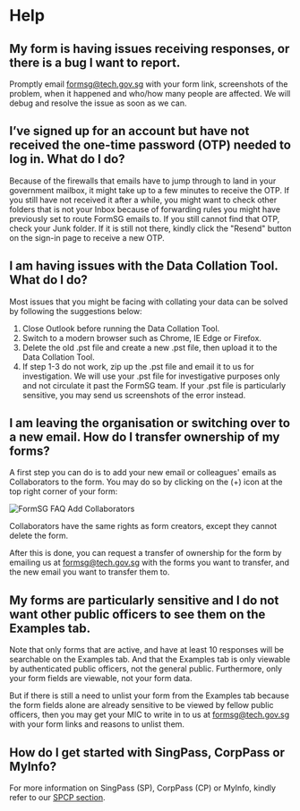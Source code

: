 # Help

## My form is having issues receiving responses, or there is a bug I want to report.

Promptly email formsg@tech.gov.sg with your form link, screenshots of the problem, when it happened and who/how many people are affected. We will debug and resolve the issue as soon as we can.

## I’ve signed up for an account but have not received the one-time password (OTP) needed to log in. What do I do?

Because of the firewalls that emails have to jump through to land in your government mailbox, it might take up to a few minutes to receive the OTP. If you still have not received it after a while, you might want to check other folders that is not your Inbox because of forwarding rules you might have previously set to route FormSG emails to. If you still cannot find that OTP, check your Junk folder. If it is still not there, kindly click the "Resend" button on the sign-in page to receive a new OTP.

## I am having issues with the Data Collation Tool. What do I do?

Most issues that you might be facing with collating your data can be solved by following the suggestions below:

1. Close Outlook before running the Data Collation Tool.
2. Switch to a modern browser such as Chrome, IE Edge or Firefox.
3. Delete the old .pst file and create a new .pst file, then upload it to the Data Collation Tool.
4. If step 1-3 do not work, zip up the .pst file and email it to us for investigation. We will use your .pst file for investigative purposes only and not circulate it past the FormSG team. If your .pst file is particularly sensitive, you may send us screenshots of the error instead.

## I am leaving the organisation or switching over to a new email. How do I transfer ownership of my forms?

A first step you can do is to add your new email or colleagues' emails as Collaborators to the form. You may do so by clicking on the (+) icon at the top right corner of your form:

![FormSG FAQ Add Collaborators](https://s3-ap-southeast-1.amazonaws.com/misc.form.gov.sg/faq-collaborator.png "FormSG FAQ Add Collaborators")

Collaborators have the same rights as form creators, except they cannot delete the form.

After this is done, you can request a transfer of ownership for the form by emailing us at formsg@tech.gov.sg with the forms you want to transfer, and the new email you want to transfer them to.

## My forms are particularly sensitive and I do not want other public officers to see them on the Examples tab.

Note that only forms that are active, and have at least 10 responses will be searchable on the Examples tab. And that the Examples tab is only viewable by authenticated public officers, not the general public. Furthermore, only your form fields are viewable, not your form data.

But if there is still a need to unlist your form from the Examples tab because the form fields alone are already sensitive to be viewed by fellow public officers, then you may get your MIC to write in to us at formsg@tech.gov.sg with your form links and reasons to unlist them.

## How do I get started with SingPass, CorpPass or MyInfo?

For more information on SingPass (SP), CorpPass (CP) or MyInfo, kindly refer to our [SPCP section](/SPCP.html).

